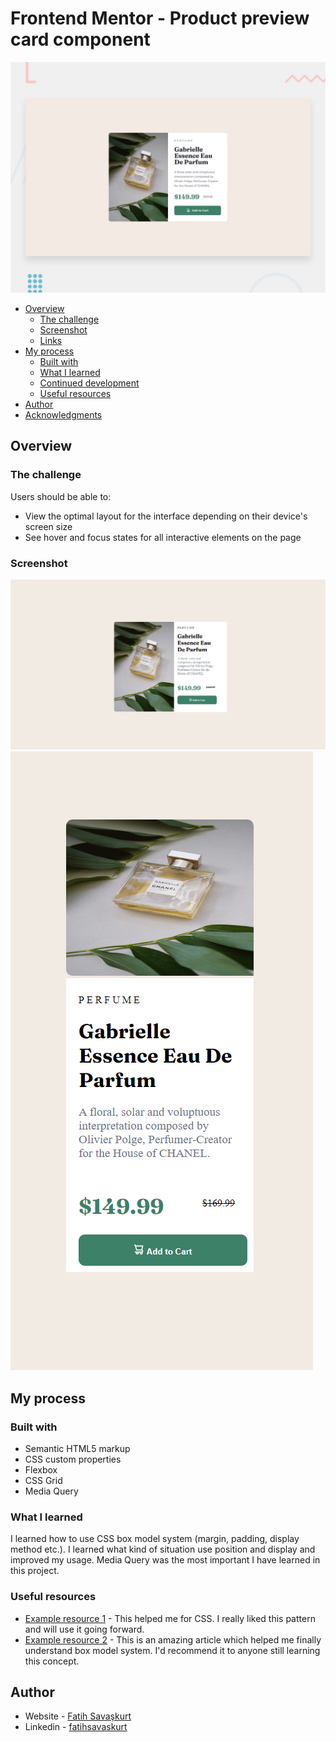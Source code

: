 # Frontend Mentor - Product preview card component

![Design preview for the Product preview card component coding challenge](./design/desktop-preview.jpg)

- [Overview](#overview)
  - [The challenge](#the-challenge)
  - [Screenshot](#screenshot)
  - [Links](#links)
- [My process](#my-process)
  - [Built with](#built-with)
  - [What I learned](#what-i-learned)
  - [Continued development](#continued-development)
  - [Useful resources](#useful-resources)
- [Author](#author)
- [Acknowledgments](#acknowledgments)



## Overview

### The challenge

Users should be able to:

- View the optimal layout for the interface depending on their device's screen size
- See hover and focus states for all interactive elements on the page

### Screenshot

![Alt text(/results/summary/component-main/design/desktop-design.jpg raw=true "Optional Title")](https://github.com/fatihsavaskurt/frontend-mentor-projects/blob/660f876d52d1489fd298e9d889a9d9d20cdc2a7c/product-preview-card-component-main/images/product.png)
![Alt text(/results/summary/component-main/design/desktop-design.jpg raw=true "Optional Title")](https://github.com/fatihsavaskurt/frontend-mentor-projects/blob/660f876d52d1489fd298e9d889a9d9d20cdc2a7c/product-preview-card-component-main/images/product-mobile.png)





## My process

### Built with

- Semantic HTML5 markup
- CSS custom properties
- Flexbox
- CSS Grid
- Media Query




### What I learned

I learned how to use CSS box model system (margin, padding, display method etc.). I learned what kind of situation use position and display and improved my usage. Media Query was the most important I have learned in this project.


### Useful resources

- [Example resource 1](https://stackoverflow.com/) - This helped me for CSS. I really liked this pattern and will use it going forward.
- [Example resource 2](https://devdocs.io/) - This is an amazing article which helped me finally understand box model system. I'd recommend it to anyone still learning this concept.


## Author

- Website - [Fatih Savaşkurt](fatihsavaskurt.github.io)
- Linkedin - [fatihsavaskurt]([https://www.twitter.com/yourusername](https://www.linkedin.com/in/fatih-sava%C5%9Fkurt-08a741200/))


